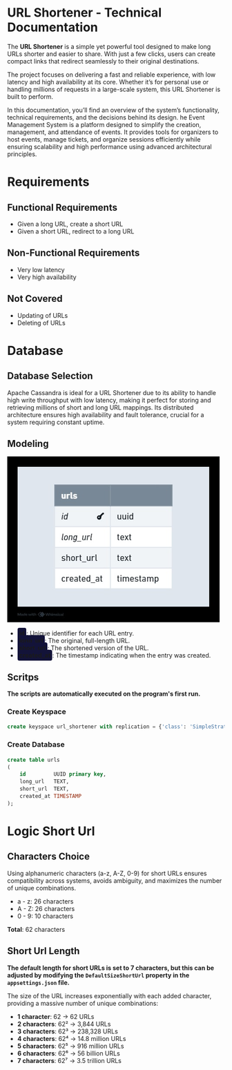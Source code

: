 # URL Shortener - Technical Documentation

The **URL Shortener** is a simple yet powerful tool designed to make long URLs shorter and easier to share. With just a few clicks, users can create compact links that redirect seamlessly to their original destinations.

The project focuses on delivering a fast and reliable experience, with low latency and high availability at its core. Whether it’s for personal use or handling millions of requests in a large-scale system, this URL Shortener is built to perform.

In this documentation, you’ll find an overview of the system’s functionality, technical requirements, and the decisions behind its design.
he Event Management System is a platform designed to simplify the creation, management, and attendance of events. It provides tools for organizers to host events, manage tickets, and organize sessions efficiently while ensuring scalability and high performance using advanced architectural principles.

# Requirements

## Functional Requirements

- Given a long URL, create a short URL
- Given a short URL, redirect to a long URL

## Non-Functional Requirements

- Very low latency
- Very high availability

## Not Covered

- Updating of URLs
- Deleting of URLs

# Database

## Database Selection
Apache Cassandra is ideal for a URL Shortener due to its ability to handle high write throughput with low latency, making it perfect for storing and retrieving millions of short and long URL mappings. Its distributed architecture ensures high availability and fault tolerance, crucial for a system requiring constant uptime.


## Modeling

![alt text](./docs/img/diagram-database.png "Title")

- **<span style="background-color:#131339; padding:4px; border-radius:4px;">id</span>**: Unique identifier for each URL entry.
- **<span style="background-color:#131339; padding:4px; border-radius:4px;">long_url</span>**: The original, full-length URL.
- **<span style="background-color:#131339; padding:4px; border-radius:4px;">short_url</span>**: The shortened version of the URL.
- **<span style="background-color:#131339; padding:4px; border-radius:4px;">created_at</span>**: The timestamp indicating when the entry was created.


## Scritps

**The scripts are automatically executed on the program's first run.**

### Create Keyspace
````sql
create keyspace url_shortener with replication = {'class': 'SimpleStrategy', 'replication_factor': 1};
````

### Create Database
````sql
create table urls
(
    id         UUID primary key,
    long_url   TEXT,
    short_url  TEXT,
    created_at TIMESTAMP
);
````

# Logic Short Url

## Characters Choice
Using alphanumeric characters (a-z, A-Z, 0-9) for short URLs ensures compatibility across systems, avoids ambiguity, and maximizes the number of unique combinations.

- a - z: 26 characters
- A - Z: 26 characters
- 0 - 9: 10 characters

**Total**: 62 characters

## Short Url Length

**The default length for short URLs is set to 7 characters, but this can be adjusted by modifying the `DefaultSizeShortUrl` property in the `appsettings.json` file.**

The size of the URL increases exponentially with each added character, providing a massive number of unique combinations:
- **1 character**: 62 → 62 URLs
- **2 characters**: 62² → 3,844 URLs
- **3 characters**: 62³ → 238,328 URLs
- **4 characters**: 62⁴ → 14.8 million URLs
- **5 characters**: 62⁵ → 916 million URLs
- **6 characters**: 62⁶ → 56 billion URLs
- **7 characters**: 62⁷ → 3.5 trillion URLs
